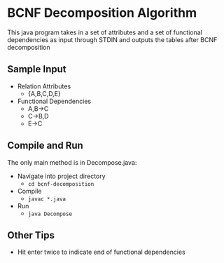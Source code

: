 # BCNF Decomposition Algorithm

This java program takes in a set of attributes and a set of functional dependencies as input
through STDIN and outputs the tables after BCNF decomposition

## Sample Input
- Relation Attributes
    - {A,B,C,D,E}
- Functional Dependencies
    - A,B->C
    - C->B,D
    - E->C

## Compile and Run
The only main method is in Decompose.java:
- Navigate into project directory
    - `cd bcnf-decomposition`
- Compile
    - `javac *.java`
- Run
    - `java Decompose`

## Other Tips
- Hit enter twice to indicate end of functional dependencies
